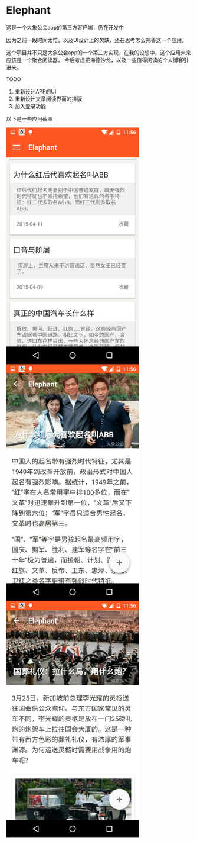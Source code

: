 # Elephant
这是一个大象公会app的第三方客户端，仍在开发中

因为之前一段时间太忙，以及UI设计上的欠缺，还在思考怎么完善这一个应用。

这个项目并不只是大象公会app的一个第三方实现，在我的设想中，这个应用未来应该是一个聚合阅读器，
今后考虑把海德沙龙，以及一些值得阅读的个人博客引进来。

TODO

1. 重新设计APP的UI
2. 重新设计文章阅读界面的排版
3. 加入登录功能

以下是一些应用截图

<img src="https://github.com/Azzssss/Elephant/blob/master/images/906306654.jpg" width = "360" height = "640" alt="首页" align=center />

<img src="https://github.com/Azzssss/Elephant/blob/master/images/1303670559.jpg" width = "360" height = "640" alt="首页" align=center />

<img src="https://github.com/Azzssss/Elephant/blob/master/images/1405392895.jpg" width = "360" height = "640" alt="首页" align=center />
